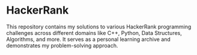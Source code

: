 # HackerRank
This repository contains my solutions to various HackerRank programming challenges across different domains like C++, Python, Data Structures, Algorithms, and more. It serves as a personal learning archive and demonstrates my problem-solving approach.
